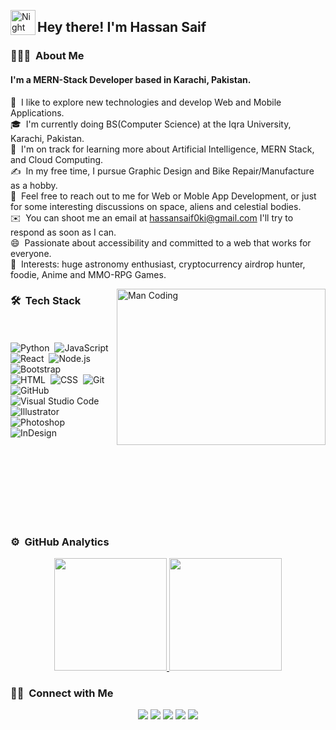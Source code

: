 <img alt="Night Coding" src="./assets/Hand%20Wave.gif" width='40' align="left"/><h2>Hey there! I'm Hassan Saif</h2>

<!-- ## 👋 &nbsp;Hey there! I'm Hassan Saif -->

### 👨🏻‍💻 &nbsp;About Me
#### I'm a MERN-Stack Developer based in Karachi, Pakistan.

🏢 &nbsp;I like to explore new technologies and develop Web and Mobile Applications.\
🎓 &nbsp;I'm currently doing BS(Computer Science) at the Iqra University, Karachi, Pakistan.\
🌱 &nbsp;I'm on track for learning more about Artificial Intelligence, MERN Stack, and Cloud Computing.\
✍️ &nbsp;In my free time, I pursue Graphic Design and Bike Repair/Manufacture as a hobby.\
💬 &nbsp;Feel free to reach out to me for Web or Moble App Development, or just for some interesting discussions on space, aliens and celestial bodies.\
✉️ &nbsp;You can shoot me an email at hassansaif0ki@gmail.com I'll try to respond as soon as I can.\
😄 &nbsp;Passionate about accessibility and committed to a web that works for everyone.\
💜 &nbsp;Interests: huge astronomy enthusiast, cryptocurrency airdrop hunter, foodie, Anime and MMO-RPG Games.

<img alt="Man Coding" src="./assets/animated-man-computer-coding-nae6mec378lsg1i3.gif" align="right" style="height: 250px; width: 334px;"/>

### 🛠 &nbsp;Tech Stack

<br /><br />
![Python](https://img.shields.io/badge/-Python-05122A?style=flat&logo=python)&nbsp;
![JavaScript](https://img.shields.io/badge/-JavaScript-05122A?style=flat&logo=javascript)&nbsp;
![React](https://img.shields.io/badge/-React-05122A?style=flat&logo=react)&nbsp;
![Node.js](https://img.shields.io/badge/-Node.js-05122A?style=flat&logo=node.js)&nbsp;
![Bootstrap](https://img.shields.io/badge/-Bootstrap-05122A?style=flat&logo=bootstrap&logoColor=563D7C)\
![HTML](https://img.shields.io/badge/-HTML-05122A?style=flat&logo=HTML5)&nbsp;
![CSS](https://img.shields.io/badge/-CSS-05122A?style=flat&logo=CSS3&logoColor=1572B6)&nbsp;
![Git](https://img.shields.io/badge/-Git-05122A?style=flat&logo=git)&nbsp;
![GitHub](https://img.shields.io/badge/-GitHub-05122A?style=flat&logo=github)&nbsp;
![Visual Studio Code](https://img.shields.io/badge/-Visual%20Studio%20Code-05122A?style=flat&logo=visual-studio-code&logoColor=007ACC)&nbsp;
![Illustrator](https://img.shields.io/badge/-Illustrator-05122A?style=flat&logo=adobe-illustrator)&nbsp;
![Photoshop](https://img.shields.io/badge/-Photoshop-05122A?style=flat&logo=adobe-photoshop)&nbsp;
![InDesign](https://img.shields.io/badge/-InDesign-05122A?style=flat&logo=adobe-indesign)<br /><br />

<br /><br /><br /><br /><br /><br />
### ⚙️ &nbsp;GitHub Analytics


<p align="center">
<a href="https://github.com/mrhassansaif">
  <img height="180em" src="https://github-readme-stats-eight-theta.vercel.app/api?username=mrhassansaif&show_icons=true&theme=algolia&include_all_commits=true&count_private=true"/>
  <img height="180em" src="https://github-readme-stats-eight-theta.vercel.app/api/top-langs/?username=mrhassansaif&layout=compact&langs_count=8&theme=algolia"/>
</a>
</p>

### 🤝🏻 &nbsp;Connect with Me

<p align="center">
<a href="https://mrhassansaif.github.io/my-portfolio2.0/"><img src="https://img.shields.io/badge/-bit.ly/hassansaifportfolio-3423A6?style=flat&logo=Google-Chrome&logoColor=white"/></a>
<a href="https://www.linkedin.com/in/hassan-saif-908901184/"><img src="https://img.shields.io/badge/-Hassan Saif-0077B5?style=flat&logo=Linkedin&logoColor=white"/></a>
<a href="mailto:hassansaif0ki@gmil.com"><img src="https://img.shields.io/badge/-hassansaif0ki@gmil.com-D14836?style=flat&logo=Gmail&logoColor=white"/></a>
<a href="https://www.instagram.com/mrhassan_saif/"><img src="https://img.shields.io/badge/-@mrhassan_saif-E4405F?style=flat&logo=Instagram&logoColor=white"/></a>
<a href="https://www.facebook.com/mr.hassansaif"><img src="https://img.shields.io/badge/-@mr.hassansaif-1877F2?style=flat&logo=Facebook&logoColor=white"/></a>
</p>
